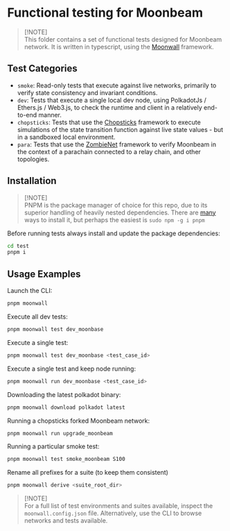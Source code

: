 # Functional testing for Moonbeam

> [!NOTE]\
> This folder contains a set of functional tests designed for Moonbeam network.
It is written in typescript, using the [Moonwall](https://moonsong-labs.github.io/moonwall/) framework.

## Test Categories

- `smoke`: Read-only tests that execute against live networks, primarily to verify state consistency and invariant conditions.
- `dev`: Tests that execute a single local dev node, using PolkadotJs / Ethers.js / Web3.js, to check the runtime and client in a relatively end-to-end manner.
- `chopsticks`: Tests that use the [Chopsticks](https://github.com/AcalaNetwork/chopsticks) framework to execute simulations of the state transition function against live state values - but in a sandboxed local environment.
- `para`: Tests that use the [ZombieNet](https://github.com/paritytech/zombienet) framework to verify Moonbeam in the context of a parachain connected to a relay chain, and other topologies.

## Installation

> [!NOTE]\
> PNPM is the package manager of choice for this repo, due to its superior handling of heavily nested dependencies.
There are [many](https://pnpm.io/installation) ways to install it, but perhaps the easiest is `sudo npm -g i pnpm`

Before running tests always install and update the package dependencies:

```bash
cd test
pnpm i 
```

## Usage Examples

Launch the CLI:

```bash
pnpm moonwall
```

Execute all dev tests:

```bash
pnpm moonwall test dev_moonbase
```

Execute a single test:

```bash
pnpm moonwall test dev_moonbase <test_case_id>
```

Execute a single test and keep node running:

```bash
pnpm moonwall run dev_moonbase <test_case_id>
```

Downloading the latest polkadot binary:

```bash
pnpm moonwall download polkadot latest
```

Running a chopsticks forked Moonbeam network:

```bash
pnpm moonwall run upgrade_moonbeam
```

Running a particular smoke test:

```bash
pnpm moonwall test smoke_moonbeam S100
```

Rename all prefixes for a suite (to keep them consistent)

```bash
pnpm moonwall derive <suite_root_dir> 
```

> [!NOTE]\
> For a full list of test environments and suites available, inspect the `moonwall.config.json` file.
Alternatively, use the CLI to browse networks and tests available.
